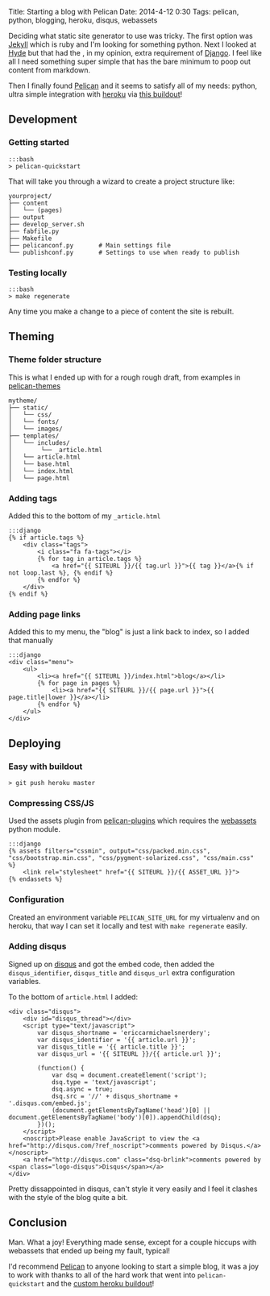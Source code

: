 Title: Starting a blog with Pelican
Date: 2014-4-12 0:30
Tags: pelican, python, blogging, heroku, disqus, webassets

Deciding what static site generator to use was tricky. The first option was [Jekyll](http://jekyllrb.com/) which is ruby
and I'm looking for something python. Next I looked at [Hyde](https://github.com/lakshmivyas/hyde) but that had the
, in my opinion, extra requirement of [Django](https://www.djangoproject.com/). I feel like all I need something super simple
that has the bare minimum to poop out content from markdown.

Then I finally found [Pelican](https://github.com/getpelican/pelican) and it seems to satisfy all of my needs: python, ultra simple integration with [heroku](http://heroku.com/) via [this buildout](https://github.com/getpelican/heroku-buildpack-pelican)!






## Development

### Getting started

    :::bash
    > pelican-quickstart

That will take you through a wizard to create a project structure like:

    yourproject/
    ├── content
    │   └── (pages)
    ├── output
    ├── develop_server.sh
    ├── fabfile.py
    ├── Makefile
    ├── pelicanconf.py       # Main settings file
    └── publishconf.py       # Settings to use when ready to publish

### Testing locally

    :::bash
    > make regenerate

Any time you make a change to a piece of content the site is rebuilt.






## Theming

### Theme folder structure

This is what I ended up with for a rough rough draft, from examples in [pelican-themes](https://github.com/getpelican/pelican-themes)

    mytheme/
    ├── static/
    │   └── css/
    │   └── fonts/
    │   └── images/
    ├── templates/
    │   └── includes/
    │        └── _article.html
    │   └── article.html
    │   └── base.html
    │   └── index.html
    │   └── page.html

### Adding tags

Added this to the bottom of my `_article.html`

    :::django
    {% if article.tags %}
        <div class="tags">
            <i class="fa fa-tags"></i>
            {% for tag in article.tags %}
                <a href="{{ SITEURL }}/{{ tag.url }}">{{ tag }}</a>{% if not loop.last %}, {% endif %}
            {% endfor %}
        </div>
    {% endif %}

### Adding page links

Added this to my menu, the "blog" is just a link back to index, so I added that manually

    :::django
    <div class="menu">
        <ul>
            <li><a href="{{ SITEURL }}/index.html">blog</a></li>
            {% for page in pages %}
                <li><a href="{{ SITEURL }}/{{ page.url }}">{{ page.title|lower }}</a></li>
            {% endfor %}
        </ul>
    </div>








## Deploying

### Easy with buildout

    > git push heroku master

### Compressing CSS/JS

Used the assets plugin from [pelican-plugins](https://github.com/getpelican/pelican-plugins) which requires the [webassets](https://github.com/miracle2k/webassets) python module.

    :::django
    {% assets filters="cssmin", output="css/packed.min.css", "css/bootstrap.min.css", "css/pygment-solarized.css", "css/main.css" %}
        <link rel="stylesheet" href="{{ SITEURL }}/{{ ASSET_URL }}">
    {% endassets %}

### Configuration

Created an environment variable `PELICAN_SITE_URL` for my virtualenv and on heroku, that way I can set it locally and test with `make regenerate` easily.

### Adding disqus

Signed up on [disqus](http://disqus.com) and got the embed code, then added the `disqus_identifier`, `disqus_title` and `disqus_url` extra configuration variables.

To the bottom of `article.html` I added:

    <div class="disqus">
        <div id="disqus_thread"></div>
        <script type="text/javascript">
            var disqus_shortname = 'ericcarmichaelsnerdery';
            var disqus_identifier = '{{ article.url }}';
            var disqus_title = '{{ article.title }}';
            var disqus_url = '{{ SITEURL }}/{{ article.url }}';

            (function() {
                var dsq = document.createElement('script');
                dsq.type = 'text/javascript';
                dsq.async = true;
                dsq.src = '//' + disqus_shortname + '.disqus.com/embed.js';
                (document.getElementsByTagName('head')[0] || document.getElementsByTagName('body')[0]).appendChild(dsq);
            })();
        </script>
        <noscript>Please enable JavaScript to view the <a href="http://disqus.com/?ref_noscript">comments powered by Disqus.</a></noscript>
        <a href="http://disqus.com" class="dsq-brlink">comments powered by <span class="logo-disqus">Disqus</span></a>
    </div>

Pretty dissappointed in disqus, can't style it very easily and I feel it clashes with the style of the blog quite a bit.



## Conclusion

Man. What a joy! Everything made sense, except for a couple hiccups with webassets that ended up being my fault, typical!

I'd recommend [Pelican](https://github.com/getpelican/pelican) to anyone looking to start a simple blog, it was a joy to work with thanks to all of the hard work
that went into `pelican-quickstart` and the [custom heroku buildout](https://github.com/getpelican/heroku-buildpack-pelican)!
